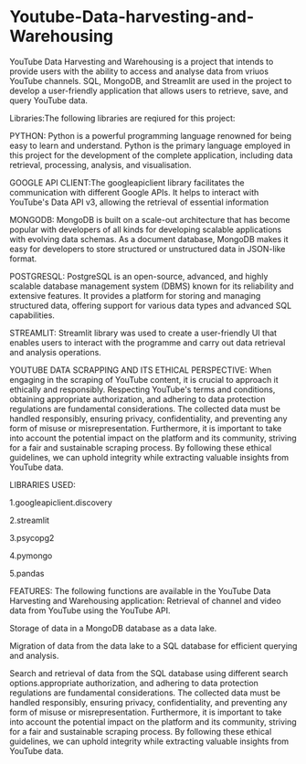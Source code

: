 # Youtube-Data-harvesting-and-Warehousing
YouTube Data Harvesting and Warehousing is a project that intends to provide users with the ability to access and analyse data from vriuos YouTube channels. 
SQL, MongoDB, and Streamlit are used in the project to develop a user-friendly application that allows users to retrieve, save, and query YouTube data.

Libraries:The following libraries are reqiured for this project:

PYTHON: Python is a powerful programming language renowned for being easy to learn and understand. 
        Python is the primary language employed in this project for the development of the complete application, including data retrieval, processing, analysis, and visualisation.
          
GOOGLE API CLIENT:The googleapiclient library facilitates the communication with different Google APIs.
                  It helps to interact with YouTube's Data API v3, allowing the retrieval of essential information 

MONGODB: MongoDB is built on a scale-out architecture that has become popular with developers of all kinds for developing scalable applications with evolving data schemas. 
        As a document database, MongoDB makes it easy for developers to store structured or unstructured data in JSON-like format.
        
POSTGRESQL: PostgreSQL is an open-source, advanced, and highly scalable database management system (DBMS) known for its reliability and extensive features.
            It provides a platform for storing and managing structured data, offering support for various data types and advanced SQL capabilities.
            
STREAMLIT: Streamlit library was used to create a user-friendly UI that enables users to interact with the programme and carry out data retrieval and analysis operations.


YOUTUBE DATA SCRAPPING AND ITS ETHICAL PERSPECTIVE: When engaging in the scraping of YouTube content, it is crucial to approach it ethically and responsibly. Respecting YouTube's terms and conditions, obtaining appropriate authorization, and adhering to data protection regulations are fundamental considerations. The collected data must be handled responsibly, ensuring privacy, confidentiality, and preventing any form of misuse or misrepresentation. Furthermore, it is important to take into account the potential impact on the platform and its community, striving for a fair and sustainable scraping process. By following these ethical guidelines, we can uphold integrity while extracting valuable insights from YouTube data.

LIBRARIES USED:

1.googleapiclient.discovery

2.streamlit

3.psycopg2

4.pymongo

5.pandas

FEATURES: The following functions are available in the YouTube Data Harvesting and Warehousing application: Retrieval of channel and video data from YouTube using the YouTube API.

Storage of data in a MongoDB database as a data lake.

Migration of data from the data lake to a SQL database for efficient querying and analysis.

Search and retrieval of data from the SQL database using different search options.appropriate authorization, and adhering to data protection regulations are fundamental considerations. The collected data must be handled responsibly, ensuring privacy, confidentiality, and preventing any form of misuse or misrepresentation. Furthermore, it is important to take into account the potential impact on the platform and its community, striving for a fair and sustainable scraping process. By following these ethical guidelines, we can uphold integrity while extracting valuable insights from YouTube data.
